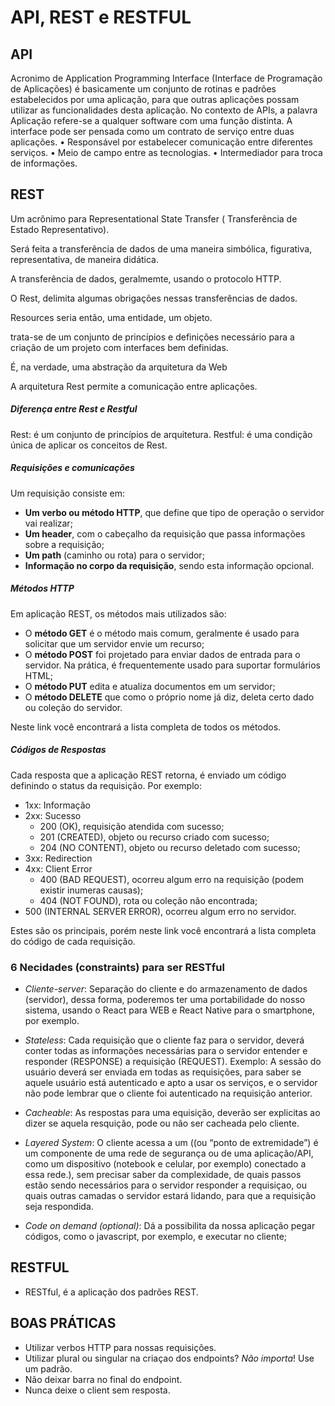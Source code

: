 # API, REST e RESTFUL

## API
Acronimo de Application Programming Interface (Interface de
Programação de Aplicações) é basicamente um conjunto de
rotinas e padrões estabelecidos por uma aplicação, para que
outras aplicações possam utilizar as funcionalidades desta
aplicação.
No contexto de APIs, a palavra Aplicação refere-se a qualquer software com uma função distinta. A interface pode ser pensada como um contrato de serviço entre duas aplicações.
• Responsável por estabelecer comunicação entre diferentes serviços.
• Meio de campo entre as tecnologias.
• Intermediador para troca de informações.


## REST
Um acrônimo para Representational State Transfer (
Transferência de Estado Representativo).

Será feita a transferência de dados de uma maneira simbólica,
figurativa, representativa, de maneira didática.

A transferência de dados, geralmemte, usando o protocolo HTTP.

O Rest, delimita algumas obrigações nessas transferências de dados.

Resources seria então, uma entidade, um objeto.

trata-se de um conjunto de princípios e definições necessário para a criação de um projeto com interfaces bem definidas.

É, na verdade, uma abstração da arquitetura da Web

A arquitetura Rest permite a comunicação entre aplicações.

##### Diferença entre Rest e Restful
Rest: é um conjunto de princípios de arquitetura.
Restful: é uma condição única de aplicar os conceitos de Rest.

##### Requisições e comunicações
Um requisição consiste em:

- **Um verbo ou método HTTP**, que define que tipo de operação o servidor vai realizar;
- **Um header**, com o cabeçalho da requisição que passa informações sobre a requisição;
- **Um path** (caminho ou rota) para o servidor;
- **Informação no corpo da requisição**, sendo esta informação opcional.

##### Métodos HTTP
Em aplicação REST, os métodos mais utilizados são:

- O **método GET** é o método mais comum, geralmente é usado para solicitar que um servidor envie um recurso;
- O **método POST** foi projetado para enviar dados de entrada para o servidor. Na prática, é frequentemente usado para suportar formulários HTML;
- O **método PUT** edita e atualiza documentos em um servidor;
- O **método DELETE** que como o próprio nome já diz, deleta certo dado ou coleção do servidor.

Neste link você encontrará a lista completa de todos os métodos.

##### Códigos de Respostas
Cada resposta que a aplicação REST retorna, é enviado um código definindo o status da requisição. Por exemplo:

- 1xx: Informação
- 2xx: Sucesso
  - 200 (OK), requisição atendida com sucesso;
  - 201 (CREATED), objeto ou recurso criado com sucesso;
  - 204 (NO CONTENT), objeto ou recurso deletado com sucesso;
- 3xx: Redirection
- 4xx: Client Error
  - 400 (BAD REQUEST), ocorreu algum erro na requisição (podem existir inumeras causas);
  - 404 (NOT FOUND), rota ou coleção não encontrada;
- 500 (INTERNAL SERVER ERROR), ocorreu algum erro no servidor.

Estes são os principais, porém neste link você encontrará a lista completa do código de cada requisição.

### 6 Necidades (constraints) para ser RESTful
- _Cliente-server_: Separação do cliente e do armazenamento de dados (servidor), dessa forma, poderemos ter uma portabilidade do nosso sistema, usando o React para WEB e React Native para o smartphone, por exemplo.

- _Stateless_: Cada requisição que o cliente faz para o servidor, deverá conter todas as informações necessárias para o servidor entender e responder (RESPONSE) a requisição (REQUEST). Exemplo: A sessão do usuário deverá ser enviada em todas as requisições, para saber se aquele usuário está autenticado e apto a usar os serviços, e o servidor não pode lembrar que o cliente foi autenticado na requisição anterior.

- _Cacheable_: As respostas para uma  equisição, deverão ser explicitas ao dizer se aquela resquição, pode ou não ser cacheada pelo cliente.

- _Layered System_: O cliente acessa a um ((ou “ponto de extremidade”) é um componente de uma rede de segurança ou de uma aplicação/API, como um dispositivo (notebook e celular, por exemplo) conectado a essa rede.), sem precisar saber da complexidade, de quais passos estão sendo necessários para o servidor responder a requisiçao, ou quais outras camadas o servidor estará lidando, para que a requisição seja respondida.

- _Code on demand (optional)_: Dá a possibilita da nossa aplicação pegar códigos, como o javascript, por exemplo, e executar no cliente;

## RESTFUL
- RESTful, é a aplicação dos padrões REST.

## BOAS PRÁTICAS
- Utilizar verbos HTTP para nossas requisições.
- Utilizar plural ou singular na criaçao dos endpoints? _Não importa_! Use um padrão.
- Não deixar barra no final do endpoint.
- Nunca deixe o client sem resposta.
